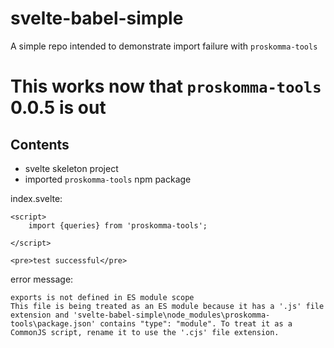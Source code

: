 # svelte-babel-simple
A simple repo intended to demonstrate import failure with `proskomma-tools`

# **This works now that `proskomma-tools` 0.0.5 is out**

## Contents
- svelte skeleton project
- imported `proskomma-tools` npm package

index.svelte:
```svelte
<script>
    import {queries} from 'proskomma-tools';

</script>

<pre>test successful</pre>
```

error message:
```
exports is not defined in ES module scope
This file is being treated as an ES module because it has a '.js' file extension and 'svelte-babel-simple\node_modules\proskomma-tools\package.json' contains "type": "module". To treat it as a CommonJS script, rename it to use the '.cjs' file extension.
```